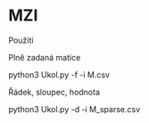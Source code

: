 # MZI
Použití

Plně zadaná matice

python3 Ukol.py -f -i M.csv

Řádek, sloupec, hodnota

python3 Ukol.py -d -i M_sparse.csv
